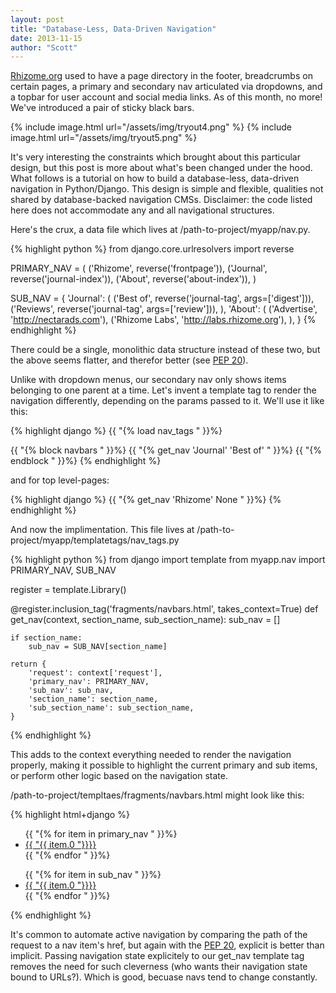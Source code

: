 ```yaml
---
layout: post
title: "Database-Less, Data-Driven Navigation"
date: 2013-11-15
author: "Scott"
---
```


[Rhizome.org](http://rhizome.org/) used to have a page directory in the footer, breadcrumbs on certain pages, a primary and secondary nav articulated via dropdowns, and a topbar for user account and social media links. As of this month, no more! We've introduced a pair of sticky black bars. 

{% include image.html url="/assets/img/tryout4.png" %}
{% include image.html url="/assets/img/tryout5.png" %}

It's very interesting the constraints which brought about this particular design, but this post is more about what's been changed under the hood. What follows is a tutorial on how to build a database-less, data-driven navigation in Python/Django. This design is simple and flexible, qualities not shared by database-backed navigation CMSs. Disclaimer: the code listed here does not accommodate any and all navigational structures.

<!--more-->

Here's the crux, a data file which lives at /path-to-project/myapp/nav.py.

{% highlight python %}
from django.core.urlresolvers import reverse

PRIMARY_NAV = (
    ('Rhizome', reverse('frontpage')),
    ('Journal', reverse('journal-index')),
    ('About', reverse('about-index')),
)

SUB_NAV = {
    'Journal': (
        ('Best of', reverse('journal-tag', args=['digest'])),
        ('Reviews', reverse('journal-tag', args=['review'])),
    ),
    'About': (
        ('Advertise', 'http://nectarads.com'),
        ('Rhizome Labs', 'http://labs.rhizome.org'),
    ),
}
{% endhighlight %}

There could be a single, monolithic data structure instead of these two, but the above seems flatter, and therefor better (see [PEP 20](http://www.python.org/dev/peps/pep-0020/)).

Unlike with dropdown menus, our secondary nav only shows items belonging to one parent at a time. Let's invent a template tag to render the navigation differently, depending on the params passed to it. We'll use it like this:

{% highlight django %}
{{ "{% load nav_tags " }}%}

{{ "{% block navbars " }}%}
    {{ "{% get_nav 'Journal' 'Best of' " }}%}
{{ "{% endblock " }}%}
{% endhighlight %}

and for top level-pages:

{% highlight django %}
{{ "{% get_nav 'Rhizome' None " }}%}
{% endhighlight %}

And now the implimentation. This file lives at /path-to-project/myapp/templatetags/nav_tags.py

{% highlight python %}
from django import template
from myapp.nav import PRIMARY_NAV, SUB_NAV

register = template.Library()

@register.inclusion_tag('fragments/navbars.html', takes_context=True)
def get_nav(context, section_name, sub_section_name):
    sub_nav = []

    if section_name:
        sub_nav = SUB_NAV[section_name]

    return {
        'request': context['request'],
        'primary_nav': PRIMARY_NAV,
        'sub_nav': sub_nav,
        'section_name': section_name,
        'sub_section_name': sub_section_name,
    }
{% endhighlight %}

This adds to the context everything needed to render the navigation properly, making it possible to highlight the current primary and sub items, or perform other logic based on the navigation state. 

/path-to-project/templtaes/fragments/navbars.html might look like this: 

{% highlight html+django %}
<div id="header" class="navbar">
    <ul>
        {{ "{% for item in primary_nav " }}%}
            <li><a {{ "{% if item.0 == section_name " }}%}class="active"{{ "{% endif " }}%} href="{{ "{{ item.1 " }}}}">{{ "{{ item.0 "}}}}</a></li>
        {{ "{% endfor " }}%}
    </ul>
</div>

<div id="footer" class="navbar">
    <ul>
        {{ "{% for item in sub_nav " }}%}
            <li><a {{ "{% if item.0 == sub_section_name " }}%}class="active"{{ "{% endif " }}%} href="{{ "{{ item.1 "}}}}">{{ "{{ item.0 "}}}}</a></li>
        {{ "{% endfor " }}%}
    </ul>
</div>
{% endhighlight %}

It's common to automate active navigation by comparing the path of the request to a nav item's href, but again with the [PEP 20](http://www.python.org/dev/peps/pep-0020/), explicit is better than implicit. Passing navigation state explicitely to our get_nav template tag removes the need for such cleverness (who wants their navigation state bound to URLs?). Which is good, becuase navs tend to change constantly.
